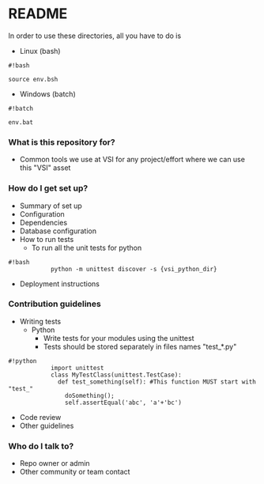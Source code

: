 # README #

In order to use these directories, all you have to do is

* Linux (bash)

```
#!bash

source env.bsh

```
* Windows (batch)

```
#!batch

env.bat
```

### What is this repository for? ###

* Common tools we use at VSI for any project/effort where we can use this "VSI" asset

### How do I get set up? ###

* Summary of set up
* Configuration
* Dependencies
* Database configuration
* How to run tests
    * To run all the unit tests for python
```
#!bash
            python -m unittest discover -s {vsi_python_dir}
```

* Deployment instructions

### Contribution guidelines ###

* Writing tests
    * Python
        * Write tests for your modules using the unittest
        * Tests should be stored separately in files names "test_*.py"
```
#!python
            import unittest
            class MyTestClass(unittest.TestCase):
              def test_something(self): #This function MUST start with "test_"
                doSomething();
                self.assertEqual('abc', 'a'+'bc')
```
* Code review
* Other guidelines

### Who do I talk to? ###

* Repo owner or admin
* Other community or team contact